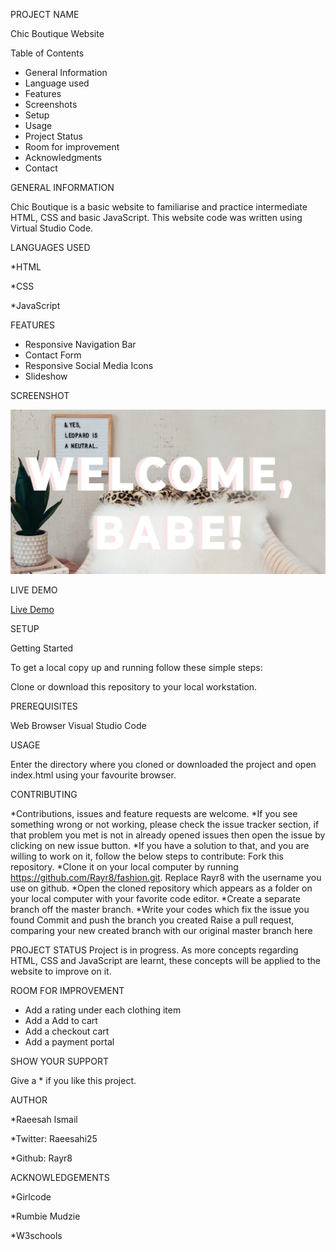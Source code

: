 PROJECT NAME

Chic Boutique Website

Table of Contents
* General Information
* Language used
* Features
* Screenshots
* Setup
* Usage 
* Project Status
* Room for improvement
* Acknowledgments
* Contact

GENERAL INFORMATION

Chic Boutique is a basic website to familiarise and practice intermediate HTML, CSS and basic JavaScript. 
This website code was written using Virtual Studio Code.

LANGUAGES USED

*HTML 

*CSS

*JavaScript

FEATURES
* Responsive Navigation Bar
* Contact Form
* Responsive Social Media Icons
* Slideshow 

SCREENSHOT

![fashion screenshot](images/welcome.jpg)

LIVE DEMO

[Live Demo](https://raw.githack.com/Rayr8/fashion/master/index.html)

SETUP

Getting Started

To get a local copy up and running follow these simple steps:

Clone or download this repository to your local workstation.

PREREQUISITES

Web Browser
Visual Studio Code

USAGE

Enter the directory where you cloned or downloaded the project and open index.html using your favourite browser.

CONTRIBUTING

*Contributions, issues and feature requests are welcome. 
*If you see something wrong or not working, please check the issue tracker section, if that problem you met is not
 in already opened issues then open the issue by clicking on new issue button. 
*If you have a solution to that, and you are willing to work on it, follow the below steps to contribute: Fork this repository.
*Clone it on your local computer by running https://github.com/Rayr8/fashion.git. Replace Rayr8 with the username you use on github.
*Open the cloned repository which appears as a folder on your local computer with your favorite code editor. 
*Create a separate branch off the master branch.
*Write your codes which fix the issue you found Commit and push the branch you created Raise a pull request, 
 comparing your new created branch with our original master branch here


PROJECT STATUS
Project is in progress. As more concepts regarding HTML, CSS and JavaScript are learnt, these concepts will be applied to the website 
to improve on it.

ROOM FOR IMPROVEMENT 
* Add a rating under each clothing item
* Add a Add to cart 
* Add a checkout cart
* Add a payment portal 

SHOW YOUR SUPPORT

Give a * if you like this project.

AUTHOR

*Raeesah Ismail 

*Twitter: Raeesahi25 

*Github: Rayr8

ACKNOWLEDGEMENTS

*Girlcode

*Rumbie Mudzie

*W3schools



